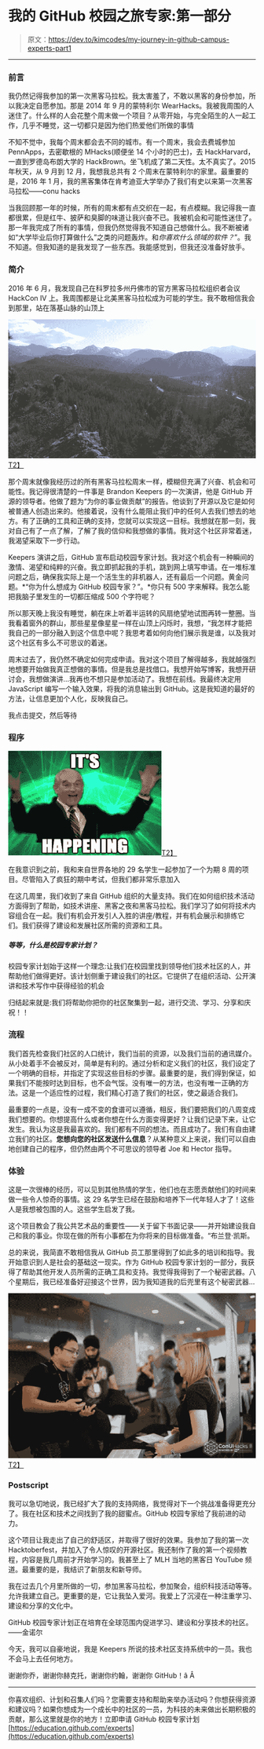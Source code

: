 # 我的 GitHub 校园之旅专家:第一部分

> 原文：<https://dev.to/kimcodes/my-journey-in-github-campus-experts-part1>

* * *

### 前言

我仍然记得我参加的第一次黑客马拉松。我太害羞了，不敢以黑客的身份参加，所以我决定自愿参加。那是 2014 年 9 月的蒙特利尔 WearHacks。我被我周围的人迷住了。什么样的人会花整个周末做一个项目？从零开始，与完全陌生的人一起工作，几乎不睡觉，这一切都只是因为他们热爱他们所做的事情

不知不觉中，我每个周末都会去不同的城市。有一个周末，我会去费城参加 PennApps，去密歇根的 MHacks(顺便坐 14 个小时的巴士)，去 HackHarvard，一直到罗德岛布朗大学的 HackBrown。坐飞机成了第二天性。太不真实了。2015 年秋天，从 9 月到 12 月，我想我总共有 2 个周末在蒙特利尔的家里。最重要的是，2016 年 1 月，我的黑客集体在肯考迪亚大学举办了我们有史以来第一次黑客马拉松——conu hacks

当我回顾那一年的时候，所有的周末都有点交织在一起，有点模糊。我记得我一直都很累，但是红牛、披萨和臭脚的味道让我兴奋不已。我被机会和可能性迷住了。那一年我完成了所有的事情，但我仍然觉得我不知道自己想做什么。我不断被诸如“大学毕业后你打算做什么”之类的问题轰炸。和*你喜欢什么领域的软件？*”。我不知道。但我知道的是我发现了一些东西。我能感觉到，但我还没准备好放手。

### 简介

2016 年 6 月，我发现自己在科罗拉多州丹佛市的官方黑客马拉松组织者会议 HackCon IV 上。我周围都是让北美黑客马拉松成为可能的学生。我不敢相信我会到那里，站在落基山脉的山顶上

[![hackcon-4-kim](img/2cd2cc3990d93f9b0347747fd6eecdda.png)T2】](https://res.cloudinary.com/practicaldev/image/fetch/s--mTyNQUTx--/c_limit%2Cf_auto%2Cfl_progressive%2Cq_auto%2Cw_880/http://res.cloudinary.com/dvjbwnhef/image/upload/v1501959083/hackon-1_qeiswy.jpg)

那个周末就像我经历过的所有黑客马拉松周末一样，模糊但充满了兴奋、机会和可能性。我记得很清楚的一件事是 Brandon Keepers 的一次演讲，他是 GitHub 开源的领导者。他做了题为“为你的事业做贡献”的报告。他谈到了开源以及它是如何被普通人创造出来的。他接着说，没有什么能阻止我们中的任何人去我们想去的地方。有了正确的工具和正确的支持，您就可以实现这一目标。我想就在那一刻，我对自己有了一点了解，了解了我的信仰和我想做的事情。我对这个社区非常着迷，我渴望采取下一步行动。

Keepers 演讲之后，GitHub 宣布启动校园专家计划。我对这个机会有一种瞬间的激情、渴望和纯粹的兴奋。我立即抓起我的手机，跳到网上填写申请。在一堆标准问题之后，确保我实际上是一个活生生的非机器人，还有最后一个问题。黄金问题。*“你为什么想成为 GitHub 校园专家？”。*你只有 500 字来解释。我怎么能把我脑子里发生的一切都压缩成 500 个字符呢？

所以那天晚上我没有睡觉，躺在床上听着半运转的风扇绝望地试图再转一整圈。当我看着窗外的群山，那些星星像星星一样在山顶上闪烁时，我想，“我怎样才能把我自己的一部分融入到这个信息中呢？我思考着如何向他们展示我是谁，以及我对这个社区有多么不可思议的着迷。

周末过去了，我仍然不确定如何完成申请。我对这个项目了解得越多，我就越强烈地想要开始做我真正想做的事情。但是我总是找借口。我想开始写博客，我想开研讨会，我想做演讲...我再也不想只是参加活动了。我想在前线。我最终决定用 JavaScript 编写一个输入效果，将我的消息输出到 GitHub。这是我知道的最好的方法，让信息更加个人化，反映我自己。

我点击提交，然后等待

### 程序

[![its-happening-gif](img/9e3b5eb137ef50cd2e668abb0e8deecf.png)T2】](https://i.giphy.com/media/rl0FOxdz7CcxO/giphy.gif)

在我意识到之前，我和来自世界各地的 29 名学生一起参加了一个为期 8 周的项目。尽管陷入了疯狂的期中考试，但我们都非常乐意加入

在这几周里，我们收到了来自 GitHub 组织的大量支持。我们在如何组织技术活动方面得到了帮助，如技术讲座、黑客之夜和黑客马拉松。我们学习了如何将技术内容组合在一起。我们有机会开发引人入胜的讲座/教程，并有机会展示和排练它们。我们获得了建设和发展社区所需的资源和工具。

##### 等等，什么是校园专家计划？

校园专家计划始于这样一个理念:让我们在校园里找到领导他们技术社区的人，并帮助他们做得更好。该计划侧重于建设我们的社区。它提供了在组织活动、公开演讲和技术写作中获得经验的机会

归结起来就是:我们将帮助你把你的社区聚集到一起，进行交流、学习、分享和庆祝！！

### 流程

我们首先检查我们社区的人口统计，我们当前的资源，以及我们当前的通讯媒介。从小处着手不会被反对，简单是有利的。通过分析和定义我们的社区，我们设定了一个明确的目标，并指定了实现这些目标的步骤。最重要的是，我们得到保证，如果我们不能按时达到目标，也不会气馁。没有唯一的方法，也没有唯一正确的方法。这是一个适应性的过程，我们精心打造了我们的社区，使之最适合我们。

最重要的一点是，没有一成不变的食谱可以遵循，相反，我们要把我们的八周变成我们想要的。你想提高什么或者你想在什么方面变得更好？让我们记录下来，让它发生。我认为这是我最喜欢的。我们都有不同的想法。而且成功了。我们有自由建立我们的社区。**您想向您的社区发送什么信息**？从某种意义上来说，我们可以自由地创建自己的程序，但仍然由两个不可思议的领导者 Joe 和 Hector 指导。

### 体验

这是一次很棒的经历，可以见到其他热情的学生，他们也在志愿贡献他们的时间来做一些令人惊奇的事情。这 29 名学生已经在鼓励和培养下一代年轻人才了！这些人是我想被包围的人。这些学生启发了我。

这个项目教会了我公共艺术品的重要性——关于留下书面记录——并开始建设我自己和我的事业。你现在做的所有小事都在为你将来的目标做准备。“布兰登·凯斯。

总的来说，我简直不敢相信我从 GitHub 员工那里得到了如此多的培训和指导。我开始意识到人是社会的基础这一现实。作为 GitHub 校园专家计划的一部分，我获得了帮助其他开发人员所需的正确工具和支持。我觉得我得到了一个秘密武器。八个星期后，我已经准备好迎接这个世界，因为我知道我的后兜里有这个秘密武器...

[![hackcon-4-kim-2](img/57b59c2f7e45d364ff4cf0dbe15cc324.png)T2】](https://res.cloudinary.com/practicaldev/image/fetch/s--0FpMZcgH--/c_limit%2Cf_auto%2Cfl_progressive%2Cq_auto%2Cw_880/http://res.cloudinary.com/dvjbwnhef/image/upload/v1501959078/hackon-2_nzijw9.jpg)

### Postscript

我可以急切地说，我已经扩大了我的支持网络，我觉得对下一个挑战准备得更充分了。我在社区和技术之间找到了我的甜蜜点。GitHub 校园专家给了我前进的动力。

这个项目让我走出了自己的舒适区，并取得了很好的效果。我参加了我的第一次 Hacktoberfest，并加入了令人惊叹的开源社区。我还制作了我的第一个视频教程，内容是我几周前才开始学习的。我甚至上了 MLH 当地的黑客日 YouTube 频道。最重要的是，我结识了新朋友和新导师。

我在过去几个月里所做的一切，参加黑客马拉松，参加聚会，组织科技活动等等。允许我建立自己。更重要的是，它让我坠入爱河。我爱上了沉浸在一种注重学习、建设和分享的文化中。

GitHub 校园专家计划正在培育在全球范围内促进学习、建设和分享技术的社区。——金诺尔

今天，我可以自豪地说，我是 Keepers 所说的技术社区支持系统中的一员。我也不会马上去任何地方。

谢谢你乔，谢谢你赫克托，谢谢你约翰，谢谢你 GitHub！â Â

* * *

你喜欢组织、计划和召集人们吗？您需要支持和帮助来举办活动吗？你想获得资源和建议吗？如果你想成为一个成长中的社区的一员，为科技的未来做出长期积极的贡献，那么这里就是你的地方！立即申请 GitHub 校园专家计划[https://education.github.com/experts](https://education.github.com/experts)